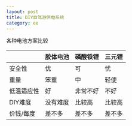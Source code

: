 ```yaml
---
layout: post
title: DIY自驾游供电系统
category: ee
---
```


各种电池方案比较

|           | 胶体电池 | 磷酸铁锂 |  三元锂  |
|-------    |----------|----------|----------|
| 安全性    | 优       | 可       |  忧      |
| 重量      | 笨重     | 中       |  轻便    |
| 低温适应性| 好       | 非常不好 |  不好    |
| DIY难度   | 没有难度 | 比较高   |  比较高  |
| 价钱/每度 | 差不多   | 差不多   | 差不多   |


